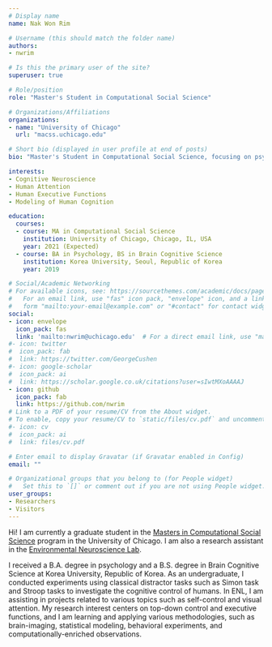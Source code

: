 ```yaml
---
# Display name
name: Nak Won Rim

# Username (this should match the folder name)
authors:
- nwrim

# Is this the primary user of the site?
superuser: true

# Role/position
role: "Master's Student in Computational Social Science"

# Organizations/Affiliations
organizations:
- name: "University of Chicago"
  url: "macss.uchicago.edu"

# Short bio (displayed in user profile at end of posts)
bio: "Master's Student in Computational Social Science, focusing on psychology and neuroscience"

interests:
- Cognitive Neuroscience
- Human Attention
- Human Executive Functions
- Modeling of Human Cognition

education:
  courses:
  - course: MA in Computational Social Science
    institution: University of Chicago, Chicago, IL, USA
    year: 2021 (Expected)
  - course: BA in Psychology, BS in Brain Cognitive Science
    institution: Korea University, Seoul, Republic of Korea
    year: 2019

# Social/Academic Networking
# For available icons, see: https://sourcethemes.com/academic/docs/page-builder/#icons
#   For an email link, use "fas" icon pack, "envelope" icon, and a link in the
#   form "mailto:your-email@example.com" or "#contact" for contact widget.
social:
- icon: envelope
  icon_pack: fas
  link: 'mailto:nwrim@uchicago.edu'  # For a direct email link, use "mailto:test@example.org".
#- icon: twitter
#  icon_pack: fab
#  link: https://twitter.com/GeorgeCushen
#- icon: google-scholar
#  icon_pack: ai
#  link: https://scholar.google.co.uk/citations?user=sIwtMXoAAAAJ
- icon: github
  icon_pack: fab
  link: https://github.com/nwrim
# Link to a PDF of your resume/CV from the About widget.
# To enable, copy your resume/CV to `static/files/cv.pdf` and uncomment the lines below.
#- icon: cv
#  icon_pack: ai
#  link: files/cv.pdf

# Enter email to display Gravatar (if Gravatar enabled in Config)
email: ""

# Organizational groups that you belong to (for People widget)
#   Set this to `[]` or comment out if you are not using People widget.
user_groups:
- Researchers
- Visitors
---
```


Hi! I am currently a graduate student in the [Masters in Computational Social Science](https://macss.uchicago.edu) program in the University of Chicago. I am also a research assistant in the [Environmental Neuroscience Lab](https://voices.uchicago.edu/bermanlab/).

I received a B.A. degree in psychology and a B.S. degree in Brain Cognitive Science at Korea University, Republic of Korea. As an undergraduate, I conducted experiments using classical distractor tasks such as Simon task and Stroop tasks to investigate the cognitive control of humans. In ENL, I am assisting in projects related to various topics such as self-control and visual attention. My research interest centers on top-down control and executive functions, and I am learning and applying various methodologies, such as brain-imaging, statistical modeling, behavioral experiments, and computationally-enriched observations.
